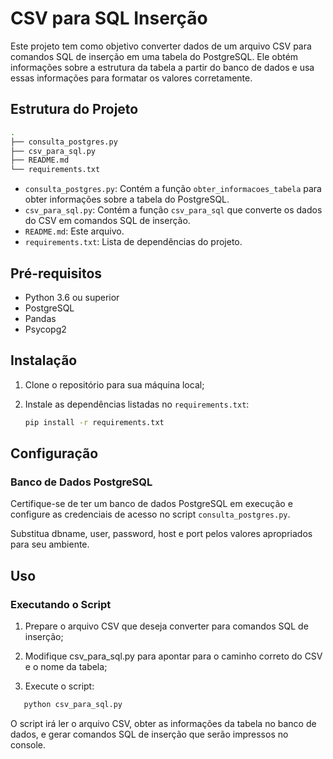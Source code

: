 # CSV para SQL Inserção

Este projeto tem como objetivo converter dados de um arquivo CSV para comandos SQL de inserção em uma tabela do PostgreSQL. Ele obtém informações sobre a estrutura da tabela a partir do banco de dados e usa essas informações para formatar os valores corretamente.

## Estrutura do Projeto

```sh
.
├── consulta_postgres.py
├── csv_para_sql.py
├── README.md
└── requirements.txt
```


- `consulta_postgres.py`: Contém a função `obter_informacoes_tabela` para obter informações sobre a tabela do PostgreSQL.
- `csv_para_sql.py`: Contém a função `csv_para_sql` que converte os dados do CSV em comandos SQL de inserção.
- `README.md`: Este arquivo.
- `requirements.txt`: Lista de dependências do projeto.

## Pré-requisitos

- Python 3.6 ou superior
- PostgreSQL
- Pandas
- Psycopg2

## Instalação

1. Clone o repositório para sua máquina local;

2. Instale as dependências listadas no `requirements.txt`:

    ```sh
    pip install -r requirements.txt
    ```

## Configuração

### Banco de Dados PostgreSQL

Certifique-se de ter um banco de dados PostgreSQL em execução e configure as credenciais de acesso no script `consulta_postgres.py`. 

Substitua dbname, user, password, host e port pelos valores apropriados para seu ambiente.

## Uso

### Executando o Script

1. Prepare o arquivo CSV que deseja converter para comandos SQL de inserção;

2. Modifique csv_para_sql.py para apontar para o caminho correto do CSV e o nome da tabela;

3. Execute o script:

 ```sh
    python csv_para_sql.py
```

O script irá ler o arquivo CSV, obter as informações da tabela no banco de dados, e gerar comandos SQL de inserção que serão impressos no console.